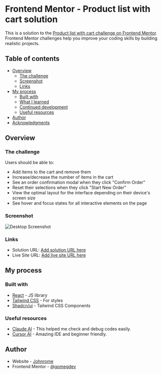 # Frontend Mentor - Product list with cart solution

This is a solution to the [Product list with cart challenge on Frontend Mentor](https://www.frontendmentor.io/challenges/product-list-with-cart-5MmqLVAp_d). Frontend Mentor challenges help you improve your coding skills by building realistic projects.

## Table of contents

- [Overview](#overview)
  - [The challenge](#the-challenge)
  - [Screenshot](#screenshot)
  - [Links](#links)
- [My process](#my-process)
  - [Built with](#built-with)
  - [What I learned](#what-i-learned)
  - [Continued development](#continued-development)
  - [Useful resources](#useful-resources)
- [Author](#author)
- [Acknowledgments](#acknowledgments)

## Overview

### The challenge

Users should be able to:

- Add items to the cart and remove them
- Increase/decrease the number of items in the cart
- See an order confirmation modal when they click "Confirm Order"
- Reset their selections when they click "Start New Order"
- View the optimal layout for the interface depending on their device's screen size
- See hover and focus states for all interactive elements on the page

### Screenshot

![Desktop Screenshot](../dessert-product-list-with-cart/public/images/dessert-store.jpeg)

### Links

- Solution URL: [Add solution URL here](https://github.com/gomegdev/product-list-with-cart)
- Live Site URL: [Add live site URL here](https://product-list-with-cart-gomeg.netlify.app/)

## My process

### Built with

- [React](https://reactjs.org/) - JS library
- [Tailwind CSS](https://tailwindcss.com/) - For styles
- [Shadcn/ui](https://ui.shadcn.com/) - Tailwind CSS Components

### Useful resources

- [Claude AI](https://claude.ai) - This helped me check and debug codes easily.
- [Cursor AI](https://www.cursor.com/) - Amazing IDE and beginner friendly.

## Author

- Website - [Johnrome](https://johnrome-pangon-portfolio.vercel.app/)
- Frontend Mentor - [@gomegdev](https://www.frontendmentor.io/profile/gomegdev)
